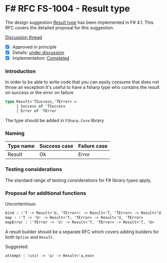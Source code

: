 
# F# RFC FS-1004 - Result type

The design suggestion [Result type](https://fslang.uservoice.com/forums/245727-f-language/suggestions/9484395-discriminated-union-type-in-order-to-be-able-to-wr) has been implemented in F# 4.1.
This RFC covers the detailed proposal for this suggestion.

[Discussion thread](https://github.com/fsharp/FSharpLangDesign/issues/49)

* [x] Approved in principle
* [x] Details: [under discussion](https://github.com/fsharp/FSharpLangDesign/issues/49)
* [x] Implementation: [Completed](https://github.com/Microsoft/visualfsharp/pull/964)

### Introduction

In order to be able to write code that you can easily consume that does not throw an exception 
it's useful to have a fsharp type who contains the result on success or the error on failure

```fsharp
type Result<'TSuccess,'TError> = 
     | Success of 'TSuccess 
     | Error of 'TError
```

The type should be added in `FSharp.Core` library

### Naming 


| Type name | Success case  | Failure case |
| --------- | ------------- | ------------ |
| Result    | Ok            | Error        |


### Testing considerations

The standard range of testing considerations for F# library types apply.

### Proposal for additional functions

Uncontentious:

```fsharp
bind : ('T -> Result<'U, 'TError>) -> Result<'T, 'TError> -> Result<'U, 'TError>
map : ('T -> 'U) -> Result<'T, 'TError> -> Result<'U, 'TError>
mapError : ('TError -> 'U) -> Result<'T, 'TError> -> Result<'T, 'U>
```

A result builder should be a separate RFC which covers adding builders for both `Option` and `Result`.

Suggested:

```fsharp
attempt : (unit -> 'a) -> Result<'a,exn>
```



